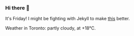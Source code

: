 ### Hi there :wave:

It's Friday! I might be fighting with Jekyll to make [this](https://swissclubto.github.io) better.

Weather in Toronto: partly cloudy, at +18°C.
